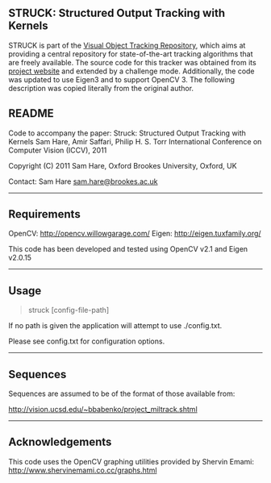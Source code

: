 STRUCK: Structured Output Tracking with Kernels
-------------------------------------------------------------------------------

STRUCK is part of the [Visual Object Tracking Repository](https://github.com/gnebehay/VOTR),
which aims at providing a central repository for state-of-the-art tracking algorithms that are freely available.
The source code for this tracker was obtained from its [project website](http://www.samhare.net/research/struck/code)
and extended by a challenge mode.
Additionally, the code was updated to use Eigen3 and to support OpenCV 3.
The following description was copied literally from the original author.

README
-------------------------------------------------------------------------------

Code to accompany the paper:
  Struck: Structured Output Tracking with Kernels
  Sam Hare, Amir Saffari, Philip H. S. Torr
  International Conference on Computer Vision (ICCV), 2011

Copyright (C) 2011 Sam Hare, Oxford Brookes University, Oxford, UK

Contact: Sam Hare <sam.hare@brookes.ac.uk>

------------
Requirements
------------

OpenCV: http://opencv.willowgarage.com/
Eigen: http://eigen.tuxfamily.org/

This code has been developed and tested using 
OpenCV v2.1 and Eigen v2.0.15

-----
Usage
-----

> struck [config-file-path]

If no path is given the application will attempt to
use ./config.txt.

Please see config.txt for configuration options.

---------
Sequences
---------

Sequences are assumed to be of the format of those 
available from:

http://vision.ucsd.edu/~bbabenko/project_miltrack.shtml

----------------
Acknowledgements
----------------

This code uses the OpenCV graphing utilities provided
by Shervin Emami: http://www.shervinemami.co.cc/graphs.html
